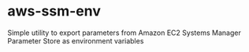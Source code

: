 # aws-ssm-env
Simple utility to export parameters from Amazon EC2 Systems Manager Parameter Store as environment variables
